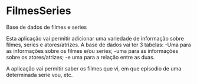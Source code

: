 # FilmesSeries
Base de dados de filmes e series

Esta aplicação vai permitir adicionar uma variedade de informação sobre filmes, series e atores/atrizes.
A base de dados vai ter 3 tabelas:
  -Uma para as informações sobre os filmes e/ou series;
  -uma para as informações sobre os atores/atrizes;
  -e uma para a relação entre as duas.
 
A aplicação vai permitir saber os filmes que vi, em que episodio de uma determinada serie vou, etc.
